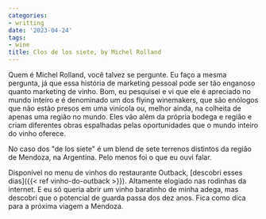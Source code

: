 ```yaml
---
categories:
- writting
date: '2023-04-24'
tags:
- wine
title: Clos de los siete, by Michel Rolland
---
```


Quem é Michel Rolland, você talvez se pergunte. Eu faço a mesma pergunta, já que essa história de marketing pessoal pode ser tão enganoso quanto marketing de vinho. Bom, eu pesquisei e vi que ele é apreciado no mundo inteiro e é denominado um dos flying winemakers, que são enólogos que não estão presos em uma vinícola ou, melhor ainda, na colheita de apenas uma região no mundo. Eles vão além da própria bodega e região e criam diferentes obras espalhadas pelas oportunidades que o mundo inteiro do vinho oferece.

No caso dos "de los siete" é um blend de sete terrenos distintos da região de Mendoza, na Argentina. Pelo menos foi o que eu ouvi falar.

Disponível no menu de vinhos do restaurante Outback, [descobri esses dias]({{< ref vinho-do-outback >}}). Altamente elogiado nas rodinhas da internet. E eu só queria abrir um vinho baratinho de minha adega, mas descobri que o potencial de guarda passa dos dez anos. Fica como dica para a próxima viagem a Mendoza.

